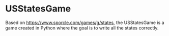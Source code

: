 # USStatesGame
Based on https://www.sporcle.com/games/g/states, the USStatesGame is a game created in Python where the goal is to write all the states correctly.
